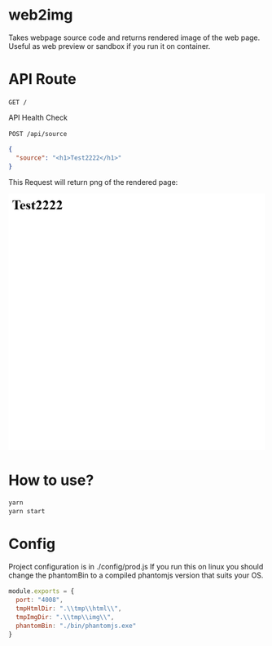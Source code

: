 # web2img
Takes webpage source code and returns rendered image of the web page.
Useful as web preview or sandbox if you run it on container.

# API Route
```GET /```

API Health Check

```POST /api/source```
```JSON
{
  "source": "<h1>Test2222</h1>"
}

```
This Request will return png of the rendered page:

![Screenshot](/example/example.png)


# How to use?
```bash
yarn
yarn start
```
# Config
Project configuration  is in ./config/prod.js
If you run this on linux you should change the phantomBin to a compiled phantomjs version that suits your OS.
```javascript
module.exports = {
  port: "4008",
  tmpHtmlDir: ".\\tmp\\html\\",
  tmpImgDir: ".\\tmp\\img\\",
  phantomBin: "./bin/phantomjs.exe"
}
```
